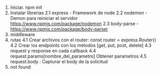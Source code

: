 1. Iniciar. npm init
2. Instalar librerias
    2.1 express - Framework de node
    2.2 nodemon - Demon para reiniciar el servidor https://www.npmjs.com/package/nodemon
    2.3 body-parse - https://www.npmjs.com/package/body-parser
3. middleware
4. rutas
    4.1 Crear archivos con el router: const router = express.Router()
    4.2 Crear los endpoints con los métodos [get, put, post, delete]
    4.3 request y response en cada callback
    4.4 request.params[nombre_del_parametro] Obtener parametros
    4.5 request.body : Capturar el body de la solicitud
5. not found
